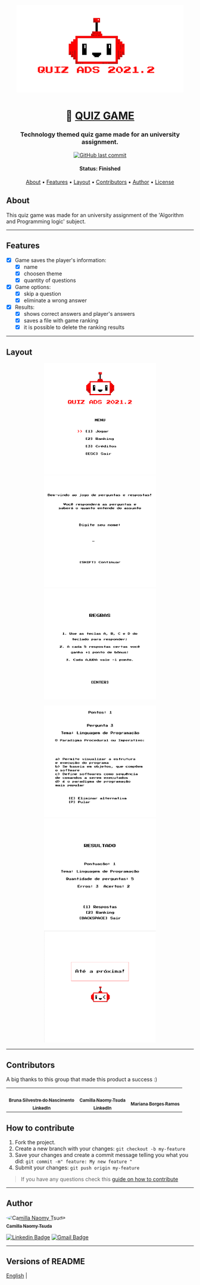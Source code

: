 

<h1 align="center">
    <img alt="quiz_game" title="#quiz_game" src="./assets/readme-img/game_logo.png" />
</h1>

<h1 align="center">
   👾 <a href="#"> QUIZ GAME </a>
</h1>

<h3 align="center">
    Technology themed quiz game made for an university assignment.
</h3>

<p align="center">
  <a href="https://github.com/naomy19/quiz_game_2021.2/commits/master">
    <img alt="GitHub last commit" src="https://img.shields.io/badge/last%20commit-december-informational">
  </a>
    
<!--    <img alt="License" src="https://img.shields.io/badge/license-MIT-blueviolet"> -->
</p>


<h4 align="center"> 
	 Status: Finished
</h4>

<p align="center">
 <a href="#about">About</a> •
 <a href="#features">Features</a> •
 <a href="#layout">Layout</a> • 
 <a href="#contributors">Contributors</a> • 
 <a href="#author">Author</a> • 
 <a href="#user-content-license">License</a>

</p>


## About

This quiz game was made for an university assignment of the 'Algorithm and Programming logic' subject.

---

## Features

- [x] Game saves the player's information:
   - [x] name
   - [x] choosen theme
   - [x] quantity of questions

- [x] Game options:
   - [x] skip a question
   - [x] eliminate a wrong answer

- [x] Results:
   - [x] shows correct answers and player's answers
   - [x] saves a file with game ranking
   - [x] it is possible to delete the ranking results

---

## Layout

<p align="center">
  <img alt="quiz_game" title="#quiz_game" src="./assets/readme-img/layout-1.png" width="300px">

  <img alt="quiz_game" title="#quiz_game" src="./assets/readme-img/layout-2.png" width="300px">
  
  <img alt="quiz_game" title="#quiz_game" src="./assets/readme-img/layout-3.png" width="300px">
</p>

<p align="center">
  <img alt="quiz_game" title="#quiz_game" src="./assets/readme-img/layout-4.png" width="300px">

  <img alt="quiz_game" title="#quiz_game" src="./assets/readme-img/layout-5.png" width="300px">
  
  <img alt="quiz_game" title="#quiz_game" src="./assets/readme-img/layout-6.png" width="300px">
</p>

---

## Contributors

A big thanks to this group that made this product a success :)

<table>
  <tr>
    <td align="center"><a href="https://github.com/t09352021"><img style="border-radius: 50%;" src="https://avatars.githubusercontent.com/t09352021" width="100px;" alt=""/><br /><sub><b>Bruna Silvestre do Nascimento</b></sub></a><br /><a href="https://github.com/t09352021" title="Bruna Silvestre do Nascimento"></a>
	<a href="https://www.linkedin.com/in/brunasilvestrenascimento/"><sub><b>LinkedIn</b></sub></a><br /></td>
    <td align="center"><a href="https://github.com/naomy19"><img style="border-radius: 50%;" src="https://avatars.githubusercontent.com/naomy19" width="100px;" alt=""/><br /><sub><b>Camilla Naomy Tsuda</b></sub></a><br /><a href="https://github.com/naomy19" title="Camilla Naomy Tsuda"></a>
        <a href="https://www.linkedin.com/in/camilla-naomy-tsuda-33839b133/"><sub><b>LinkedIn</b></sub></a><br /></td>
    <td align="center"><a href="#"><img style="border-radius: 50%;" src="hhttps://i.stack.imgur.com/frlIf.png" width="100px;" alt=""/><br /><sub><b>Mariana Borges Ramos</b></sub></a><br /></td>
    
  </tr>
</table>

## How to contribute

1. Fork the project.
2. Create a new branch with your changes: `git checkout -b my-feature`
3. Save your changes and create a commit message telling you what you did: `git commit -m" feature: My new feature "`
4. Submit your changes: `git push origin my-feature`
> If you have any questions check this [guide on how to contribute](./CONTRIBUTING.md)

---

## Author

<a href="https://github.com/naomy19">
 <img style="border-radius: 50%;" src="https://avatars.githubusercontent.com/naomy19" width="100px;" alt="Camilla Naomy Tsuda"/>
 <br />
 <sub><b>Camilla Naomy Tsuda</b></sub></a> 
 <br />

[![Linkedin Badge](https://img.shields.io/badge/-Camilla-blue?style=flat-square&logo=Linkedin&logoColor=white&link=https://www.linkedin.com/in/camilla-naomy-tsuda-33839b133/)](https://www.linkedin.com/in/camilla-naomy-tsuda-33839b133/) 
[![Gmail Badge](https://img.shields.io/badge/-camillanaomy@gmail.com-c14438?style=flat-square&logo=Gmail&logoColor=white&link=mailto:camillanaomy@gmail.com)](mailto:camillanaomy@gmail.com)

---

<!-- ## License

This project is under the license [MIT](./LICENSE).

Made with love by Thiago Marinho 👋🏽 [Get in Touch!](Https://www.linkedin.com/in/tgmarinho/) -->
<!-- 
--- -->

##  Versions of README

[English](./README.md)  |  
<!-- [Portuguese](./README-pt.md)
 -->
